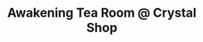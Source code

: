---
title: "Awakening Tea Room @ Crystal Shop"
url: /port-jervis/awakening-tea-room-at-crystal-shop/
shop: tea
---